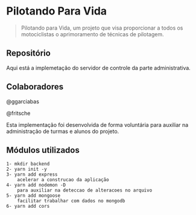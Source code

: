 # Pilotando Para Vida

> Pilotando para Vida, um projeto que visa proporcionar a todos os motociclistas o aprimoramento de técnicas de pilotagem.

## Repositório

Aqui está a implemetação do servidor de controle da parte administrativa.

## Colaboradores

@ggarciabas

@fritsche

Esta implementação foi desenvolvida de forma voluntária para auxiliar na administração de turmas e alunos do projeto.


## Módulos utilizados

```
1- mkdir backend
2- yarn init -y
3- yarn add express
    acelerar a construcao da aplicação
4- yarn add nodemon -D
    para auxiliar na deteccao de alteracoes no arquivo
5- yarn add mongoose 
    facilitar trabalhar com dados no mongodb
6- yarn add cors
```

